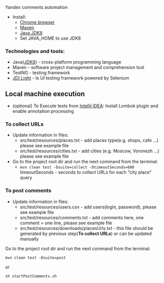 Yandex comments automation
* Install:
  * [Chrome browser](https://www.google.com/chrome/)
  * [Maven](https://maven.apache.org/install.html)
  * [Java JDK8](https://www.oracle.com/technetwork/java/javase/downloads/jdk8-downloads-2133151.html)
  * Set JAVA_HOME to use JDK8 

### Technologies and tools:
* Java([JDK8](https://www.oracle.com/technetwork/java/javase/downloads/jdk8-downloads-2133151.html)) - cross-platform programming language
* Maven - software project management and comprehension tool
* TestNG - testing framework
* [JDI Light](https://github.com/jdi-testing/jdi-light) - Is UI testing framework powered by Selenium

## Local machine execution
* (optional) To Execute tests from [Intellij IDEA](https://www.jetbrains.com/idea/): Install Lombok plugin and enable annotation processing

### To collect URLs
* Update information in files:
  * src/test/resources/places.txt - add places type(e.g. shops, cafe ...) please see example file
  * src/test/resources/cities.txt - add cities (e.g. Moscow, Voronezh ...) please see example file
* Go to the project root dir and run the next command from the terminal:
  * `mvn clean test -Dsuite=collect -DtimeoutSeconds=600` timeoutSeconds - seconds to collect URLs for each "city place" query

### To post comments
* Update information in files:
  * src/test/resources/users.csv - add users(login, password), please see example file
  * src/test/resources/comments.txt - add comments here, one comment = one line, please see example file
  * src/test/resources/downloads/placesUrls.txt - this file should be generated by previous step(**To collect URLs**) or can be updated manually

Go to the project root dir and run the next command from the terminal: 

`mvn clean test -Dsuite=post` 

or 

`sh startPostComments.sh`